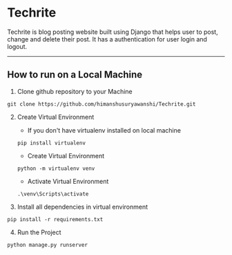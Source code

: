 # Techrite
Techrite is blog posting website built using Django that helps user to post, change and delete their post. It has a authentication for user login and logout.

***

## How to run on a Local Machine

1. Clone github repository to your Machine

```
git clone https://github.com/himanshusuryawanshi/Techrite.git
```

2. Create Virtual Environment

    * If you don't have virtualenv installed on local machine
    ```
    pip install virtualenv
    ```

    * Create Virtual Environment
    ```
    python -m virtualenv venv
    ```
    * Activate Virtual Environment
    ```
    .\venv\Scripts\activate
    ```

3. Install all dependencies in virtual environment

```
pip install -r requirements.txt
```

4. Run the Project
```
python manage.py runserver
```